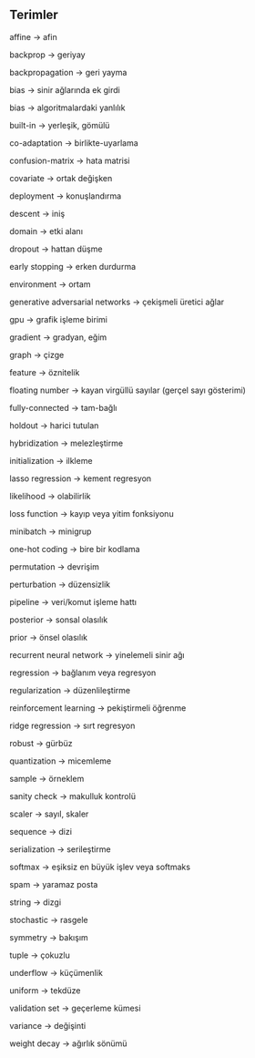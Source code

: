 ## Terimler

affine -> afin

backprop -> geriyay

backpropagation -> geri yayma

bias -> sinir ağlarında ek girdi

bias -> algoritmalardaki yanlılık

built-in -> yerleşik, gömülü

co-adaptation -> birlikte-uyarlama

confusion-matrix -> hata matrisi

covariate -> ortak değişken

deployment -> konuşlandırma

descent -> iniş

domain -> etki alanı

dropout ->  hattan düşme

early stopping -> erken durdurma

environment -> ortam

generative adversarial networks -> çekişmeli üretici ağlar

gpu -> grafik işleme birimi

gradient -> gradyan, eğim

graph -> çizge

feature -> öznitelik

floating number -> kayan virgüllü sayılar (gerçel sayı gösterimi)

fully-connected -> tam-bağlı

holdout -> harici tutulan

hybridization -> melezleştirme

initialization -> ilkleme

lasso regression -> kement regresyon

likelihood -> olabilirlik

loss function ->  kayıp veya yitim fonksiyonu

minibatch -> minigrup

one-hot coding -> bire bir kodlama

permutation -> devrişim

perturbation -> düzensizlik

pipeline -> veri/komut işleme hattı

posterior -> sonsal olasılık

prior -> önsel olasılık

recurrent neural network -> yinelemeli sinir ağı

regression -> bağlanım veya regresyon

regularization -> düzenlileştirme

reinforcement learning -> pekiştirmeli öğrenme

ridge regression -> sırt regresyon

robust -> gürbüz

quantization -> micemleme

sample -> örneklem

sanity check -> makulluk kontrolü

scaler -> sayıl, skaler

sequence -> dizi

serialization -> serileştirme

softmax -> eşiksiz en büyük işlev veya softmaks

spam -> yaramaz posta

string -> dizgi

stochastic -> rasgele

symmetry -> bakışım

tuple -> çokuzlu

underflow -> küçümenlik

uniform -> tekdüze

validation set -> geçerleme kümesi

variance -> değişinti 

weight decay -> ağırlık sönümü
